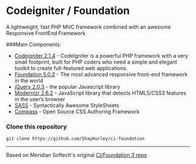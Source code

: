 # Codeigniter / Foundation
A lightweight, fast PHP MVC framework combined with an awesome Responsive FrontEnd Framework

###Main Components:

* [Codeigniter 2.1.4](http://codeigniter.com) - CodeIgniter is a powerful PHP framework with a very small footprint, built for PHP coders who need a simple and elegant toolkit to create full-featured web applications.
* [Foundation 5.0.2](http://foundation.zurb.com) - The most advanced responsive front-end framework in the world
* [jQuery 2.0.3](http://jquery.com) - the popular Javascript library
* [Modernizr 2.6.2](http://modernizr.com/) - JavaScript library that detects HTML5/CSS3 features in the user’s browser
* [SASS](http://sass-lang.com) - Syntactically Awesome StyleSheets
* [Compass](http://compass-style.org/) - Open Source CSS Authoring Framework

### Clone this repository
    git clone https://github.com/ShayHurley/ci-foundation

****

Based on Meridian Softech's original [CI/Foundation 3 repo](https://github.com/meridiansoftech/meridian_ci_codebase)

